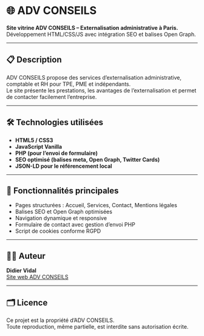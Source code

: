 # 🌐 ADV CONSEILS

**Site vitrine ADV CONSEILS – Externalisation administrative à Paris.**  
Développement HTML/CSS/JS avec intégration SEO et balises Open Graph.

---

## 📋 Description

ADV CONSEILS propose des services d’externalisation administrative, comptable et RH pour TPE, PME et indépendants.  
Le site présente les prestations, les avantages de l’externalisation et permet de contacter facilement l’entreprise.

---

## 🛠️ Technologies utilisées

- **HTML5 / CSS3**
- **JavaScript Vanilla**
- **PHP (pour l’envoi de formulaire)**
- **SEO optimisé (balises meta, Open Graph, Twitter Cards)**
- **JSON-LD pour le référencement local**

---

## 🚀 Fonctionnalités principales

- Pages structurées : Accueil, Services, Contact, Mentions légales
- Balises SEO et Open Graph optimisées
- Navigation dynamique et responsive
- Formulaire de contact avec gestion d’envoi PHP
- Script de cookies conforme RGPD

---

## 🧑‍💻 Auteur

**Didier Vidal**  
[Site web ADV CONSEILS](https://www.advconseils.com)

---

## 🗂️ Licence

Ce projet est la propriété d’ADV CONSEILS.  
Toute reproduction, même partielle, est interdite sans autorisation écrite.
